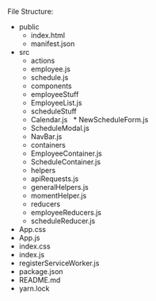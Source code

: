 File Structure:
* public
  * index.html
  * manifest.json
* src
  * actions
   * employee.js
   * schedule.js
  * components
   * employeeStuff
    * EmployeeList.js
   * scheduleStuff
    * Calendar.js
    * NewScheduleForm.js
    * ScheduleModal.js
  * NavBar.js
  * containers
   * EmployeeContainer.js
   * ScheduleContainer.js          
  * helpers
   * apiRequests.js
   * generalHelpers.js
   * momentHelper.js          
  * reducers
   * employeeReducers.js
   * scheduleReducer.js
 * App.css
 * App.js
 * index.css
 * index.js
 * registerServiceWorker.js
* package.json
* README.md
* yarn.lock
